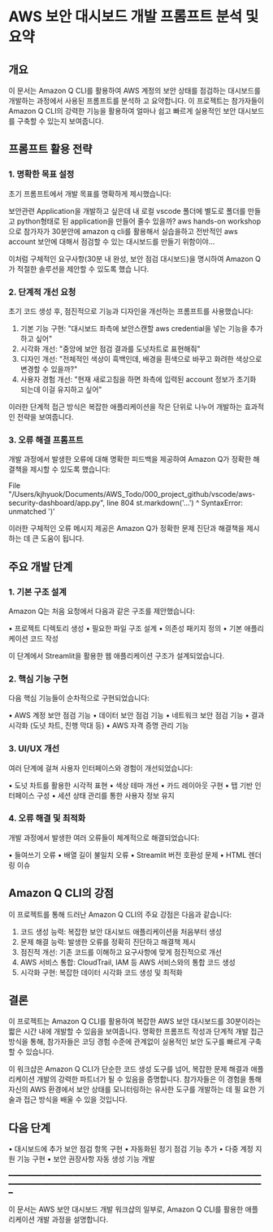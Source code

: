# AWS 보안 대시보드 개발 프롬프트 분석 및 요약

## 개요

이 문서는 Amazon Q CLI를 활용하여 AWS 계정의 보안 상태를 점검하는 대시보드를 개발하는 과정에서 사용된 프롬프트를 분석하
고 요약합니다. 이 프로젝트는 참가자들이 Amazon Q CLI의 강력한 기능을 활용하여 얼마나 쉽고 빠르게 실용적인 보안 대시보드
를 구축할 수 있는지 보여줍니다.

## 프롬프트 활용 전략

### 1. 명확한 목표 설정

초기 프롬프트에서 개발 목표를 명확하게 제시했습니다:

보안관련 Application을 개발하고 싶은데 내 로컬 vscode 폴더에 별도로 폴더를 만들고 python형태로 된 application을 만들어 줄수 있을까? aws hands-on workshop으로 참가자가 30분안에 amazon q cli를 활용해서 실습을하고 전반적인 aws account 보안에 대해서 점검할 수 있는 대시보드를 만들기 위함이야...


이처럼 구체적인 요구사항(30분 내 완성, 보안 점검 대시보드)을 명시하여 Amazon Q가 적절한 솔루션을 제안할 수 있도록 했습
니다.

### 2. 단계적 개선 요청

초기 코드 생성 후, 점진적으로 기능과 디자인을 개선하는 프롬프트를 사용했습니다:

1. 기본 기능 구현: "대시보드 좌측에 보안스캔할 aws credential을 넣는 기능을 추가하고 싶어"
2. 시각화 개선: "중앙에 보안 점검 결과를 도넛차트로 표현해줘"
3. 디자인 개선: "전체적인 색상이 흑백인데, 배경을 흰색으로 바꾸고 화려한 색상으로 변경할 수 있을까?"
4. 사용자 경험 개선: "현재 새로고침을 하면 좌측에 입력된 account 정보가 초기화 되는데 이걸 유지하고 싶어"

이러한 단계적 접근 방식은 복잡한 애플리케이션을 작은 단위로 나누어 개발하는 효과적인 전략을 보여줍니다.

### 3. 오류 해결 프롬프트

개발 과정에서 발생한 오류에 대해 명확한 피드백을 제공하여 Amazon Q가 정확한 해결책을 제시할 수 있도록 했습니다:

File "/Users/kjhyuok/Documents/AWS_Todo/000_project_github/vscode/aws-security-dashboard/app.py", line 804
  st.markdown('...')
                   ^
SyntaxError: unmatched ')'


이러한 구체적인 오류 메시지 제공은 Amazon Q가 정확한 문제 진단과 해결책을 제시하는 데 큰 도움이 됩니다.

## 주요 개발 단계

### 1. 기본 구조 설계

Amazon Q는 처음 요청에서 다음과 같은 구조를 제안했습니다:

• 프로젝트 디렉토리 생성
• 필요한 파일 구조 설계
• 의존성 패키지 정의
• 기본 애플리케이션 코드 작성

이 단계에서 Streamlit을 활용한 웹 애플리케이션 구조가 설계되었습니다.

### 2. 핵심 기능 구현

다음 핵심 기능들이 순차적으로 구현되었습니다:

• AWS 계정 보안 점검 기능
• 데이터 보안 점검 기능
• 네트워크 보안 점검 기능
• 결과 시각화 (도넛 차트, 진행 막대 등)
• AWS 자격 증명 관리 기능

### 3. UI/UX 개선

여러 단계에 걸쳐 사용자 인터페이스와 경험이 개선되었습니다:

• 도넛 차트를 활용한 시각적 표현
• 색상 테마 개선
• 카드 레이아웃 구현
• 탭 기반 인터페이스 구성
• 세션 상태 관리를 통한 사용자 정보 유지

### 4. 오류 해결 및 최적화

개발 과정에서 발생한 여러 오류들이 체계적으로 해결되었습니다:

• 들여쓰기 오류
• 배열 길이 불일치 오류
• Streamlit 버전 호환성 문제
• HTML 렌더링 이슈

## Amazon Q CLI의 강점

이 프로젝트를 통해 드러난 Amazon Q CLI의 주요 강점은 다음과 같습니다:

1. 코드 생성 능력: 복잡한 보안 대시보드 애플리케이션을 처음부터 생성
2. 문제 해결 능력: 발생한 오류를 정확히 진단하고 해결책 제시
3. 점진적 개선: 기존 코드를 이해하고 요구사항에 맞게 점진적으로 개선
4. AWS 서비스 통합: CloudTrail, IAM 등 AWS 서비스와의 통합 코드 생성
5. 시각화 구현: 복잡한 데이터 시각화 코드 생성 및 최적화

## 결론

이 프로젝트는 Amazon Q CLI를 활용하여 복잡한 AWS 보안 대시보드를 30분이라는 짧은 시간 내에 개발할 수 있음을 보여줍니다.
명확한 프롬프트 작성과 단계적 개발 접근 방식을 통해, 참가자들은 코딩 경험 수준에 관계없이 실용적인 보안 도구를 빠르게 
구축할 수 있습니다.

이 워크샵은 Amazon Q CLI가 단순한 코드 생성 도구를 넘어, 복잡한 문제 해결과 애플리케이션 개발의 강력한 파트너가 될 수 
있음을 증명합니다. 참가자들은 이 경험을 통해 자신의 AWS 환경에서 보안 상태를 모니터링하는 유사한 도구를 개발하는 데 필
요한 기술과 접근 방식을 배울 수 있을 것입니다.

## 다음 단계

• 대시보드에 추가 보안 점검 항목 구현
• 자동화된 정기 점검 기능 추가
• 다중 계정 지원 기능 구현
• 보안 권장사항 자동 생성 기능 개발

━━━━━━━━━━━━━━━━━━━━━━━━━━━━━━━━━━━━━━━━━━━━━━━━━━━━━━━━━━━━━━━━━━━━━━━━━━━━━━━━━━━━━━━━━━━━━━━━━━━━━━━━━━━━━━━━━━━━━━━


이 문서는 AWS 보안 대시보드 개발 워크샵의 일부로, Amazon Q CLI를 활용한 애플리케이션 개발 과정을 설명합니다.
